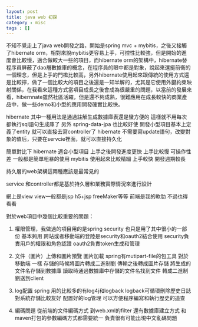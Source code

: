 ```yaml
---
layout: post
title: java web 初探
category : misc
tags : []
---
```


不知不覺走上了java web開發之路，開始是spring mvc + mybitis，之後又接觸了hibernate orm，相對來說mybitis更容易上手，可控性比較強，但是開始的進度會比較慢，適合做較大一些的項目，而hibernate orm的架構中，hibernate替程序員屏蔽了dao層數據庫的概念，在程序員的眼中都是對象，說起來還挺前衛的一個理念，但是上手的門檻比較高，另外hibernate使用起來跟傳統的使用方式還是比較擰，做了一個比較大的項目之後還是一知半解的，尤其是它使用外鍵約束映射關係，在我看來這種方式當項目成長之後會成為很嚴重的問題，以當前的發展來看，hibernnate雖然社區活躍，但是還不夠成熟，很難應用在成長較快的商業產品中，做一些demo和小型的應用開發確實比較快。

hibernate 其中一種用法是通過註解生成數據庫表還是蠻方便的 這樣就不用每次都執行sql語句生成庫了 
另外 spring-data-jpa 也比較好使  開發小型項目基本上定義了entity 就可以直接去寫controller了 
 hibernate 不需要寫update語句，改變對象的值后，只要在servcie裡面，就可以直接持久化  

簡單對比下  hibernate   適合小型項目  上手之後開發進度更快 上手比較慢  可操作性差 一般都是簡單粗暴的使用
           mybitis  使用起來比較精細 上手較快 開發週期較長


持久層的web架構這兩種應該是最常見的


service 和controller都是基於持久層和業務實際情況來進行設計 

網上是view view一般都是jsp h5+jsp freeMaker等等  前端是我的軟肋  不過也得看看


對於web項目中幾個比較重要的問題：
 1. 權限管理，我做過的項目用的是spring security 也只是用了其中很小的一部份  基本夠用  跨站或者移動端的登陸是security和oauth2結合使用
 	security負責用戶的權限和角色認證 oauth2負責token生成和管理

 2. 文件（圖片）上傳和圖片預覽 圖片加載  spring有mutipart-file的包工具 對於移動端 一樣 存儲的時候將圖片轉成二進制劉 傳輸之後轉成圖片存儲 將生成的文件名存儲到數據庫  讀取時通過數據庫中存儲的文件名找到文件  轉成二進制劉送到client

 3. log配置  spring 用的比較多的有log4j和logback logback可循環刪除歷史日誌 對系統存儲比較友好 配置好的log管理 可以方便程序編寫和執行歷史的追查

 4. 編碼問題 從前端的文件編碼方式 到web.xml的filter 還有數據庫建立方式 和maven打包的參數編碼方式都需要統一 負責很有可能出現中文亂碼問題